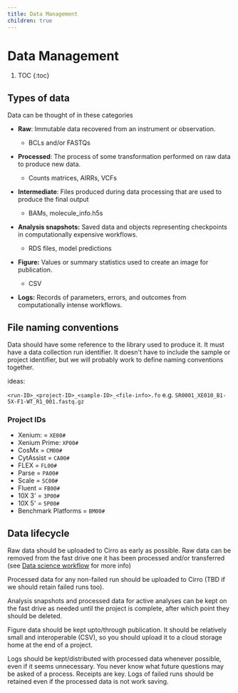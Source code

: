 ```yaml
---
title: Data Management
children: true
---
```


# Data Management

1. TOC
{:toc}

## Types of data 

Data can be thought of in these categories

* **Raw**: Immutable data recovered from an instrument or observation.
    - BCLs and/or FASTQs
* **Processed**: The process of some transformation performed on raw data to produce new data. 
    - Counts matrices, AIRRs, VCFs

* **Intermediate**: Files produced during data processing that are used to produce the final output
    - BAMs, molecule_info.h5s

* **Analysis snapshots:** Saved data and objects representing checkpoints in computationally expensive workflows.
    - RDS files, model predictions

* **Figure:** Values or summary statistics used to create an image for publication. 
    - CSV

* **Logs:** Records of parameters, errors, and outcomes from computationally intense workflows.  

## File naming conventions

Data should have some reference to the library used to produce it. It must have a data collection run identifier. It doesn't have to include the sample or project identifier, but we will probably work to define naming conventions together.

ideas:

`<run-ID>_<project-ID>_<sample-ID>_<file-info>.fo`
e.g.
`SR0001_XE010_B1-5X-F1-WT_R1_001.fastq.gz`

### Project IDs

*	Xenium: = `XE00#`
*   Xenium Prime: `XP00#`
*	CosMx = `CM00#`
*	CytAssist = `CA00#`
*	FLEX = `FL00#`
*	Parse = `PA00#`
*	Scale = `SC00#`
*	Fluent = `FB00#`
*	10X 3' = `3P00#`
*	10X 5' = `5P00#`
*	Benchmark Platforms = `BM00#`


## Data lifecycle

Raw data should be uploaded to Cirro as early as possible. Raw data can be removed from the fast drive one it has been processed and/or transferred (see [Data science workflow](docs/data-science-workflow/index.md) for more info)

Processed data for any non-failed run should be uploaded to Cirro (TBD if we should retain failed runs too).

Analysis snapshots and processed data for active analyses can be kept on the fast drive as needed until the project is complete, after which point they should be deleted.

Figure data should be kept upto/through publication. It should be relatively small and interoperable (CSV), so you should upload it to a cloud storage home at the end of a project. 

Logs should be kept/distributed with processed data whenever possible, even if it seems unnecessary. You never know what future questions may be asked of a process. Receipts are key. Logs of failed runs should be retained even if the processed data is not work saving. 

